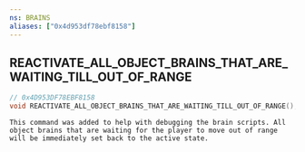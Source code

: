 ```yaml
---
ns: BRAINS
aliases: ["0x4d953df78ebf8158"]
---
```

## REACTIVATE_ALL_OBJECT_BRAINS_THAT_ARE_WAITING_TILL_OUT_OF_RANGE

```c
// 0x4D953DF78EBF8158
void REACTIVATE_ALL_OBJECT_BRAINS_THAT_ARE_WAITING_TILL_OUT_OF_RANGE();
```

```
This command was added to help with debugging the brain scripts. All object brains that are waiting for the player to move out of range will be immediately set back to the active state.
```
